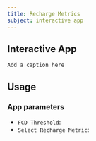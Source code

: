 ```yaml
---
title: Recharge Metrics
subject: interactive app
---
```


## Interactive App

```{figure} #app-recharge-metrics
Add a caption here
```

## Usage

### App parameters

- `FCD Threshold`:
- `Select Recharge Metric`:

